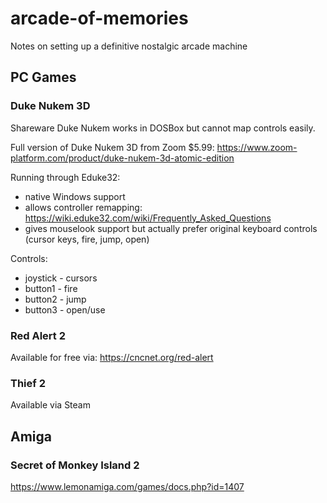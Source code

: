 # arcade-of-memories
Notes on setting up a definitive nostalgic arcade machine


## PC Games

### Duke Nukem 3D

Shareware Duke Nukem works in DOSBox but cannot map controls easily. 

Full version of Duke Nukem 3D from Zoom $5.99: https://www.zoom-platform.com/product/duke-nukem-3d-atomic-edition

Running through Eduke32:

  * native Windows support
  * allows controller remapping: https://wiki.eduke32.com/wiki/Frequently_Asked_Questions
  * gives mouselook support but actually prefer original keyboard controls (cursor keys, fire, jump, open)

Controls:
  * joystick - cursors
  * button1 - fire
  * button2 - jump
  * button3 - open/use

### Red Alert 2

Available for free via: 
https://cncnet.org/red-alert


### Thief 2

Available via Steam

## Amiga

### Secret of Monkey Island 2

https://www.lemonamiga.com/games/docs.php?id=1407


